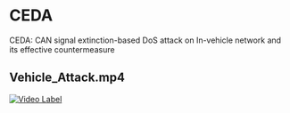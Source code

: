 # CEDA
CEDA: CAN signal extinction-based DoS attack on In-vehicle network and  its effective countermeasure

## Vehicle_Attack.mp4
[![Video Label](http://img.youtube.com/vi/8J75BmLBmKc/0.jpg)](https://youtu.be/8J75BmLBmKc)
